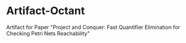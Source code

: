 # Artifact-Octant
Artifact for Paper "Project and Conquer: Fast Quantifier Elimination for Checking Petri Nets Reachability"
